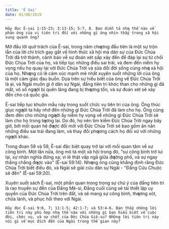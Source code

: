 ```yaml
---
title: 'Ê Sai'
date: 01/08/2019
---
```


`Hãy đọc Ê-sai 1:15-23; 3:13-15; 5:7, 8. Bạn diễn tả nhƣ thế nào về phản ứng của vị tiên tri đối với những gì ông nhìn thấy trong xã hội xung quanh ông?`

Mở đầu lời quở trách của Ê-sai, trong năm chƣơng đầu tiên là một sự trộn lẫn của lời chỉ trích gay gắt về hình thức xã hội mà dân sự của Đức Chúa Trời đã trở thành, cảnh báo về sự đoán xét sắp xảy đến để đáp lại sự từ chối Đức Chúa Trời của họ, và tiếp tục những điều sai trái, và đem đến niềm hy vọng nếu họ quay lại với Đức Chúa Trời và sửa đổi đời sống cũng nhƣ xã hội của họ. Nhƣng có lẽ cảm xúc mạnh mẽ nhất xuyên suốt những lời của ông là một cảm giác đau buồn. Dựa trên sự hiểu biết của ông về Đức Chúa Trời là ai, và Ngài muốn gì ở dân sự Ngài, đấng tiên tri khóc than cho những gì đã mất, vô số ngƣời bị quên lãng đang bị thƣơng tổn, và sự đoán xét sẽ xảy đến cho cả quốc gia.

Ê-sai tiếp tục khuôn mẫu này trong suốt chức vụ tiên tri của ông. Ông thúc giục ngƣời ta hãy nhớ đến những gì Đức Chúa Trời đã làm cho họ. Ông cũng đem đến cho những ngƣời ấy niềm hy vọng về những gì Đức Chúa Trời sẽ làm cho họ trong tƣơng lai. Do đó, họ nên tìm kiếm Đức Chúa Trời ngay bây giờ, bởi mối quan hệ đƣợc đổi mới với Đức Chúa Trời sẽ bao gồm ăn năn những điều sai trái đang làm, và thay đổi phƣơng cách họ đối xử với những ngƣời khác.

Trong đoạn 58 và 59, Ê-sai đặc biệt quay trở lại với mối quan tâm về sự công bình. Một lần nữa, ông mô tả một xã hội trong đó, "sự công bình trở lui lại, sự nhân nghĩa đứng xa; vì lẽ thật vấp ngã giữa đƣờng phố, và sự ngay thẳng chẳng đƣợc vào" (Ê-sai 59:14). Nhƣng ông cũng khẳng định rằng Đức Chúa Trời biết điều đó, và Ngài sẽ giải cứu dân sự Ngài - "Đấng Cứu Chuộc sẽ đến" (Ê-sai 59:20).

Xuyên suốt sách Ê-sai, một phần quan trọng trong sự chú ý của đấng tiên tri là rao truyền sự đến của Đấng Mê-si, Đấng cuối cùng sẽ tái thiết lập uy quyền của Đức Chúa Trời trên đất, và sẽ mang sự công bình, thƣơng xót, chữa lành, và phục hồi theo với Ngài.

`Hãy đọc Ê-sai 9:6, 7; 11:1-5; 42:1-7; và 53:4-6. Bạn thấy những lời tiên tri này phù hợp nhƣ thế nào với những gì bạn hiểu biết về cuộc đời, chức vụ, và sự chết của Đức Chúa Giê-su? Những lời tiên tri này nói gì về mục đích đến của Ngài trong thế gian này?`
